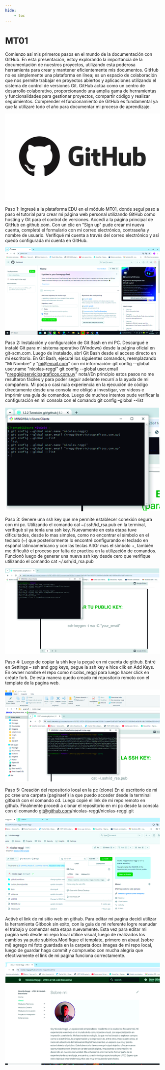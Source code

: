 ```yaml
---
hide:
    - toc
---
```


# MT01

Comienzo así mis primeros pasos en el mundo de la documentación con GitHub.
En esta presentación, estoy explorando la importancia de la documentación de nuestros proyectos, utilizando esta poderosa herramienta para crear y mantener eficientemente mis documentos.
GitHub no es simplemente una plataforma en línea; es un espacio de colaboración que nos permite trabajar en proyectos abiertos y aplicaciones utilizando el sistema de control de versiones Git.
GitHub actúa como un centro de desarrollo colaborativo, proporcionando una amplia gama de herramientas y funcionalidades para gestionar proyectos, compartir código y realizar seguimientos. 
Comprender el funcionamiento de GitHub es fundamental ya que la utilizarè todo el año para documentar mi proceso de aprendizaje.

![](../images/logogit.jpg)

Paso 1: 
Ingresé a la plataforma EDU en el módulo MT01, donde seguí paso a paso el tutorial para crear mi página web personal utilizando GitHub como hosting y Git para el control de versiones.
Accedí a la página principal de GitHub en github.com.
Con un clic en "Sign up" pude crear mi nueva cuenta, completé el formulario con mi correo electrónico, contraseña y nombre de usuario. Verifiqué mi cuenta a través del correo electrónico y así quedó configurada mi cuenta en GitHub.

![](../images/paso1.jpg)

Paso 2:
Instalación y configuración de Git Bash en mi PC.
Descargué e instalé Git para mi sistema operativo (Windows) desde la página oficial en git-scm.com.
Luego de instalado, abrí Git Bash desde el acceso directo en mi escritorio.
En  Git Bash, ejecuté los siguientes comandos, reemplazando "Mi Nombre" y "mi@email.com" con mi información:
git config --global user.name "nicolas-reggi"
git config --global user.email "nreggi@serviciosgraficos.com.uy"
nota//En principio estos pasos no me resultaron fáciles y para poder seguir adelante recurrí a la ayuda de mi compañero.
Mi poca o casi nula experiencia en la ejecución de código directamente desde una consola me obligò a investigar, ver videos e imprimir una guía de comandos.
Luego de muchos intentos pude verificar la configuración en mi consola con el comando
git config –global --list


![](../images/paso2.jpg)

Paso 3:
Genere una ssh key que me permite establecer conexión segura con mi pc. Utilizando el comando cal ~/.ssh/id_rsa.pub en la terminal, verifiquè si ya tenìa una ssh key.
Nuevamente en esta etapa tuve dificultades, desde lo mas simples, como no encontrar el símbolo en el teclado (~)  que posteriormente lo encontré configurando el teclado en español latinoamericano y con las teclas AltGr mas el símbolo +,  también me dificultò el proceso por falta de practica en la utilización de comandos.
Funcionò luego de generar una nueva ssh key desde cero que verifique utilizando el comando cat ~/.ssh/id_rsa.pub

![](../images/paso3.jpg)

Paso 4: 
Luego de copiar la shh key la peguè en mi cuenta de github.
Entrè en Settings – ssh and gpg keys, pegue la ssh key e hice clik en Add Keys.
En owner nombre el repo como nicolas_reggi para luego hacer click en créate fork.
De esta manera quedo creado mi repositorio remoto con el template de la pagina web.

![](../images/ssh.jpg)

Paso 5:
Creación del repositorio local en la pc (clone)
En el escritorio de mi pc cree una carpeta (paginaefi) la que puedo acceder desde la terminal gitbash con el comando cd.
Luego copiè el link de mi repo remoto en github.
Finalmente procedi a clonar el repositorio en mi pc desde la consola con el comando  git@github.com/nicolas-reggi/nicolas-reggi.git

![](../images/crearepo.jpg)

Activè el link de mi sitio web en github.
Para editar mi pagina decidi utilizar la herramienta Gitbook sin exito, con la guia de mi referente logre reanudar el trabajo y comenzar esta etapa nuevamente.
Esta vez para editar mi pagina web desde mi repo local utilice visual, luego de realizados los cambios ya pude subirlos.Modifique el template, primero en abaut (sobre mi) agrego mi foto guardada en la carpeta docs images de mi repo local, luego de guardar hago commit y compruebo con mucha alegria que efectivamente el link de mi pagina funciona correctamente.

![](../images/link.jpg)